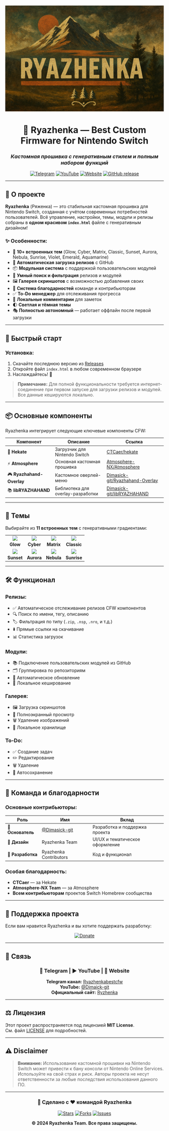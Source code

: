 <div align="center">

![Ryazhenka Logo](./assets/Ryazhalogo.png)

# 🥛 **Ryazhenka** — Best Custom Firmware for Nintendo Switch

### *Кастомная прошивка с генеративным стилем и полным набором функций*

[![Telegram](https://img.shields.io/badge/📢_Telegram-Ryazhenkabestcfw-2CA5E0?style=for-the-badge&logo=telegram&logoColor=white&labelColor=000000)](https://t.me/Ryazhenkabestcfw)
[![YouTube](https://img.shields.io/badge/▶️_YouTube-Dimaick--git-FF0000?style=for-the-badge&logo=youtube&logoColor=white&labelColor=000000)](https://www.youtube.com/@Dimaick-git)
[![Website](https://img.shields.io/badge/🚀_Официальный_сайт-Ryzhenka-00D9FF?style=for-the-badge&logo=github&logoColor=white&labelColor=000000)](https://dimasick-git.github.io/Ryzhenka/)
[![GitHub release](https://img.shields.io/github/v/release/Dimasick-git/Ryzhenka?style=for-the-badge&logo=github&labelColor=000000)](https://github.com/Dimasick-git/Ryzhenka/releases/latest)

</div>

---

## 📖 **О проекте**

**Ryazhenka** (Ряженка) — это стабильная кастомная прошивка для Nintendo Switch, созданная с учётом современных потребностей пользователей. Всё управление, настройки, темы, модули и релизы собраны в **одном красивом `index.html`** файле с генеративным дизайном!

### ✨ **Особенности:**

- 🎨 **10+ встроенных тем** (Glow, Cyber, Matrix, Classic, Sunset, Aurora, Nebula, Sunrise, Violet, Emerald, Aquamarine)
- 🔄 **Автоматическая загрузка релизов** с GitHub
- 📦 **Модульная система** с поддержкой пользовательских модулей
- 🎯 **Умный поиск и фильтрация** релизов и модулей
- 🖼️ **Галерея скриншотов** с возможностью добавления своих
- 👥 **Система благодарностей** команде и контрибьюторам
- ✅ **To-Do менеджер** для отслеживания прогресса
- 💬 **Локальные комментарии** для заметок
- 🌓 **Светлая и тёмная темы**
- 🎭 **Полностью автономный** — работает оффлайн после первой загрузки

---

## 🚀 **Быстрый старт**

### **Установка:**

1. Скачайте последнюю версию из [Releases](https://github.com/Dimasick-git/Ryzhenka/releases/latest)
2. Откройте файл `index.html` в любом современном браузере
3. Наслаждайтесь! 🎉

> **Примечание:** Для полной функциональности требуется интернет-соединение при первом запуске для загрузки релизов и модулей. Все данные кешируются локально.

---

## 📦 **Основные компоненты**

Ryazhenka интегрирует следующие ключевые компоненты CFW:

<div align="center">

| Компонент | Описание | Ссылка |
|-----------|----------|--------|
| 🔧 **Hekate** | Загрузчик для Nintendo Switch | [CTCaer/hekate](https://github.com/CTCaer/hekate) |
| ⚡ **Atmosphere** | Основная кастомная прошивка | [Atmosphere-NX/Atmosphere](https://github.com/Atmosphere-NX/Atmosphere) |
| 🎮 **Ryazhahand-Overlay** | Кастомное оверлей-меню | [Dimasick-git/Ryazhahand-Overlay](https://github.com/Dimasick-git/Ryazhahand-Overlay) |
| 📚 **libRYAZHAHAND** | Библиотека для overlay-разработки | [Dimasick-git/libRYAZHAHAND](https://github.com/Dimasick-git/libRYAZHAHAND) |

</div>

---

## 🎨 **Темы**

Выбирайте из **11 встроенных тем** с генеративными градиентами:

<table align="center">
<tr>
<td align="center"><img src="https://via.placeholder.com/150x100/7c5cff/ffffff?text=Glow" width="150"/><br/><b>Glow</b></td>
<td align="center"><img src="https://via.placeholder.com/150x100/00e6ff/ffffff?text=Cyber" width="150"/><br/><b>Cyber</b></td>
<td align="center"><img src="https://via.placeholder.com/150x100/4cff4c/ffffff?text=Matrix" width="150"/><br/><b>Matrix</b></td>
<td align="center"><img src="https://via.placeholder.com/150x100/6ee7b7/ffffff?text=Classic" width="150"/><br/><b>Classic</b></td>
</tr>
<tr>
<td align="center"><img src="https://via.placeholder.com/150x100/ff9f7a/ffffff?text=Sunset" width="150"/><br/><b>Sunset</b></td>
<td align="center"><img src="https://via.placeholder.com/150x100/b46aff/ffffff?text=Aurora" width="150"/><br/><b>Aurora</b></td>
<td align="center"><img src="https://via.placeholder.com/150x100/ff68b8/ffffff?text=Nebula" width="150"/><br/><b>Nebula</b></td>
<td align="center"><img src="https://via.placeholder.com/150x100/ffb86b/ffffff?text=Sunrise" width="150"/><br/><b>Sunrise</b></td>
</tr>
</table>

---

## 🛠️ **Функционал**

### **Релизы:**
- ✅ Автоматическое отслеживание релизов CFW компонентов
- 🔍 Поиск по имени, тегу, описанию
- 🏷️ Фильтрация по типу (`.zip`, `.nsp`, `.nro`, и т.д.)
- ⬇️ Прямые ссылки на скачивание
- 📊 Статистика загрузок

### **Модули:**
- 📚 Подключение пользовательских модулей из GitHub
- 🗂️ Группировка по репозиториям
- 🔄 Автоматическое обновление
- 💾 Локальное кеширование

### **Галерея:**
- 🖼️ Загрузка скриншотов
- 🎯 Полноэкранный просмотр
- 🗑️ Удаление изображений
- 💾 Локальное хранилище

### **To-Do:**
- ✅ Создание задач
- ✏️ Редактирование
- 🗑️ Удаление
- 💾 Автосохранение

---

## 👥 **Команда и благодарности**

### **Основные контрибьюторы:**

<div align="center">

| Роль | Имя | Вклад |
|------|-----|-------|
| 👑 **Основатель** | [@Dimasick-git](https://github.com/Dimasick-git) | Разработка и поддержка проекта |
| 🎨 **Дизайн** | Ryazhenka Team | UI/UX и тематическое оформление |
| 🔧 **Разработка** | Ryazhenka Contributors | Код и функционал |

</div>

### **Особая благодарность:**

- **CTCaer** — за Hekate
- **Atmosphere-NX Team** — за Atmosphere
- **Всем контрибьюторам** проектов Switch Homebrew сообщества

---

## 💎 **Поддержка проекта**

Если вам нравится Ryazhenka и вы хотите поддержать разработку:

<div align="center">

[![Donate](https://img.shields.io/badge/💰_Поддержать-Telegram-2CA5E0?style=for-the-badge&logo=telegram&logoColor=white&labelColor=000000)](https://t.me/Ryazhenkabestcfw)

</div>

---

## 📱 **Связь**

<div align="center">

### 📢 **Telegram** | ▶️ **YouTube** | 🚀 **Website**

**Telegram канал:** [Ryazhenkabestcfw](https://t.me/Ryazhenkabestcfw)  
**YouTube:** [@Dimaick-git](https://www.youtube.com/@Dimaick-git)  
**Официальный сайт:** [Ryzhenka](https://dimasick-git.github.io/Ryzhenka/)

</div>

---

## ⚖️ **Лицензия**

Этот проект распространяется под лицензией **MIT License**.  
См. файл [LICENSE](LICENSE) для подробностей.

---

## ⚠️ **Disclaimer**

> **Внимание:** Использование кастомной прошивки на Nintendo Switch может привести к бану консоли от Nintendo Online Services. Используйте на свой страх и риск. Авторы проекта не несут ответственности за любые последствия использования данного ПО.

---

<div align="center">

### 🌟 **Сделано с ❤️ командой Ryazhenka**

[![Stars](https://img.shields.io/github/stars/Dimasick-git/Ryzhenka?style=social)](https://github.com/Dimasick-git/Ryzhenka/stargazers)
[![Forks](https://img.shields.io/github/forks/Dimasick-git/Ryzhenka?style=social)](https://github.com/Dimasick-git/Ryzhenka/network/members)
[![Issues](https://img.shields.io/github/issues/Dimasick-git/Ryzhenka?style=social)](https://github.com/Dimasick-git/Ryzhenka/issues)

**© 2024 Ryazhenka Team. Все права защищены.**

</div>
